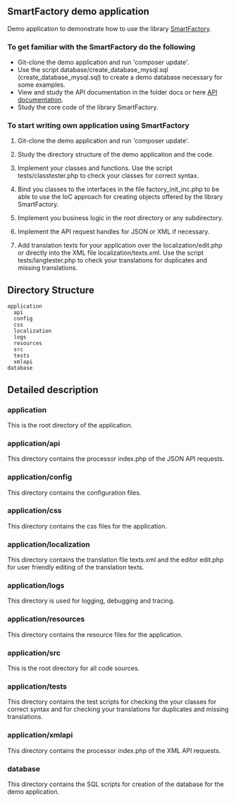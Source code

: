 ## SmartFactory demo application

Demo application to demonstrate how to use the library [SmartFactory](https://github.com/oschildt/SmartFactory).

### To get familiar with the SmartFactory do the following

- Git-clone the demo application and run 'composer update'.
- Use the script database/create_database_mysql.sql (create_database_mysql.sql) to create a demo database necessary for some examples.
- View and study the API documentation in the folder docs or here [API documentation](http://php-smart-factory.org/docs/).
- Study the core code of the library SmartFactory.

### To start writing own application using SmartFactory

1. Git-clone the demo application and run 'composer update'.

2. Study the directory structure of the demo application and the code.

3. Implement your classes and functions. Use the script tests/classtester.php to check your classes for correct syntax.

4. Bind you classes to the interfaces in the file factory_init_inc.php to be able to use the IoC approach for creating objects offered by the library SmartFactory.

5. Implement you business logic in the root directory or any subdirectory. 

7. Implement the API request handles for JSON or XML if necessary.

8. Add translation texts for your application over the localization/edit.php or directly into the XML file localization/texts.xml.  Use the script tests/langtester.php to check your translations for duplicates and missing translations.

## Directory Structure 

```
application
  api
  config
  css
  localization
  logs
  resources
  src
  tests
  xmlapi
database
```

## Detailed description

### application
This is the root directory of the application.

### application/api
This directory contains the processor index.php of the JSON API requests.

### application/config
This directory contains the configuration files.

### application/css
This directory contains the css files for the application.

### application/localization
This directory contains the translation file texts.xml and the editor edit.php for user friendly editing of the translation texts.

### application/logs
This directory is used for logging, debugging and tracing.

### application/resources
This directory contains the resource files for the application.

### application/src
This is the root directory for all code sources. 

### application/tests
This directory contains the test scripts for checking the your classes for correct syntax and for checking your translations for duplicates and missing translations.

### application/xmlapi
This directory contains the processor index.php of the XML API requests.

### database
This directory contains the SQL scripts for creation of the database for the demo application.





